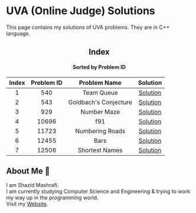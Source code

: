 # UVA (Online Judge) Solutions

This page contains my solutions of UVA problems. They are in C++ language.  

<div align="center">

## Index 
#### Sorted by Problem ID 
|  Index  | Problem ID | Problem Name | Solution |
| :-----: |  :--------: | :----------: | :------: |
| 1 | 540 | Team Queue | [Solution](https://github.com/ShazidMashrafi/UVA/tree/main/Codes/540%20-%20Team%20Queue)
| 2 | 543 | Goldbach's Conjecture | [Solution](https://github.com/ShazidMashrafi/UVA/tree/main/Codes/543%20-%20Goldbach's%20Conjecture)
| 3 | 929 | Number Maze | [Solution](https://github.com/ShazidMashrafi/UVA/tree/main/Codes/929%20-%20Number%20Maze)
| 4 | 10696 | f91 | [Solution](https://github.com/ShazidMashrafi/UVA/tree/main/Codes/10696%20-%20f91)
| 5 | 11723 | Numbering Roads | [Solution](https://github.com/ShazidMashrafi/UVA/tree/main/Codes/11723%20-%20Numbering%20Roads)
| 6 | 12455 | Bars | [Solution](https://github.com/ShazidMashrafi/UVA/tree/main/Codes/12455%20-%20Bars)
| 7 | 12506 | Shortest Names | [Solution](https://github.com/ShazidMashrafi/UVA/tree/main/Codes/12506%20-%20Shortest%20Names)



</div>

## About Me :eyes:

I am Shazid Mashrafi.  
I am currently studying Computer Science and Engineering & trying to work my way up in the programming world.     
Visit my [Website](https://shazidmashrafi.com).